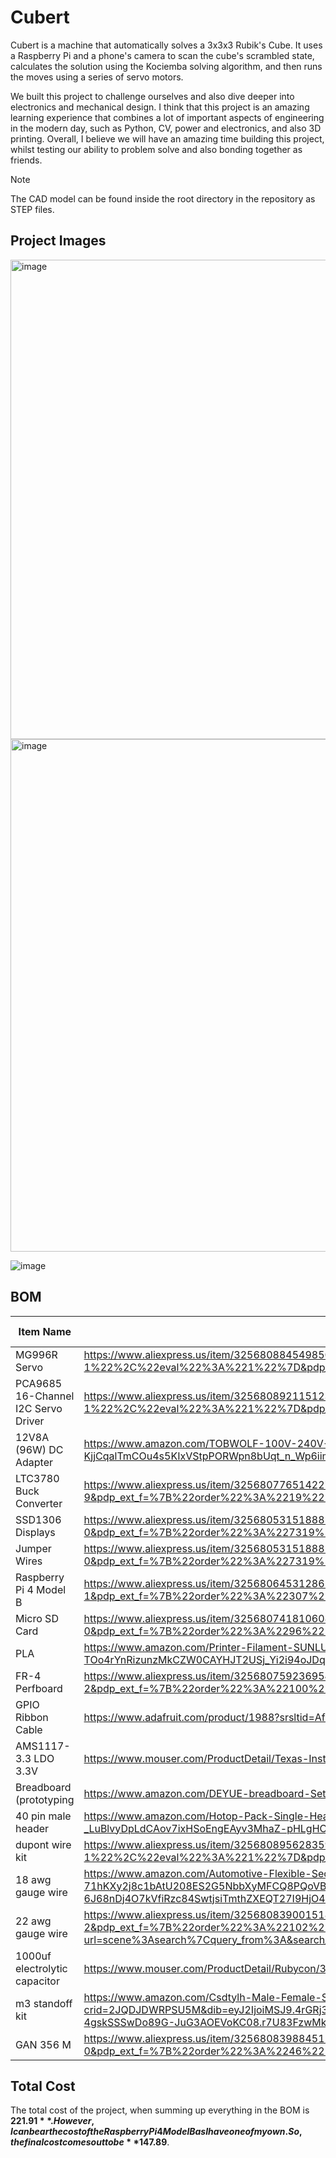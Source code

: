 # Cubert

Cubert is a machine that automatically solves a 3x3x3 Rubik's Cube. It uses a Raspberry Pi and a phone's camera to scan the cube's scrambled state, calculates the solution using the Kociemba solving algorithm, and then runs the moves using a series of servo motors. 

We built this project to challenge ourselves and also dive deeper into electronics and mechanical design. I think that this project is an amazing learning experience that combines a lot of important aspects of engineering in the modern day, such as Python, CV, power and electronics, and also 3D printing. Overall, I believe we will have an amazing time building this project, whilst testing our ability to problem solve and also bonding together as friends.

> [!NOTE]  
> The CAD model can be found inside the root directory in the repository as STEP files.

## Project Images
<img width="767" alt="image" src="https://github.com/user-attachments/assets/3bf44b48-b94a-485b-af59-d8d64e875967" />
<img width="820" alt="image" src="https://github.com/user-attachments/assets/7ea0bedc-5e83-4162-b62c-769e89d8044d" />

![image](https://github.com/user-attachments/assets/7d0ee4e9-de9f-47c2-9111-8b9da86d31e0)


## BOM
|Item Name                          |Item Link                                                                                                                                                                                                                                                                                                                                                                                                                                                                                                                                                                                                                    |Unit Price|Quantity|Vendor    |Covered|Category   |Total Price|
|-----------------------------------|-----------------------------------------------------------------------------------------------------------------------------------------------------------------------------------------------------------------------------------------------------------------------------------------------------------------------------------------------------------------------------------------------------------------------------------------------------------------------------------------------------------------------------------------------------------------------------------------------------------------------------|----------|--------|----------|-------|-----------|-----------|
|MG996R Servo                       |https://www.aliexpress.us/item/3256808845498505.html?spm=a2g0o.productlist.main.1.3572514fb0Zm7h&algo_pvid=6f196c3a-f57e-4100-88f9-1ee06d937906&algo_exp_id=6f196c3a-f57e-4100-88f9-1ee06d937906-0&pdp_ext_f=%7B%22order%22%3A%22-1%22%2C%22eval%22%3A%221%22%7D&pdp_npi=4%40dis%21USD%2169.38%2122.07%21%21%21495.60%21157.65%21%40210337c117484001360523005e587e%2112000047649853212%21sea%21US%210%21ABX&curPageLogUid=erFoSpoI2z5A&utparam-url=scene%3Asearch%7Cquery_from%3A                                                                                                                                            |$22.07    |1       |Aliexpress|       |Electronics|$22.07     |
|PCA9685 16-Channel I2C Servo Driver|https://www.aliexpress.us/item/3256808921151237.html?spm=a2g0o.productlist.main.1.2e112fd3Y3KScJ&algo_pvid=f42c9de8-14b9-42c6-9cf7-552e5a9f33b3&algo_exp_id=f42c9de8-14b9-42c6-9cf7-552e5a9f33b3-0&pdp_ext_f=%7B%22order%22%3A%22-1%22%2C%22eval%22%3A%221%22%7D&pdp_npi=4%40dis%21USD%2120.78%216.62%21%21%21148.44%2147.26%21%402103010e17484002429665744ee2a5%2112000047939745618%21sea%21US%210%21ABX&curPageLogUid=aWyxK9GicUuF&utparam-url=scene%3Asearch%7Cquery_from%3A                                                                                                                                              |$9.57     |1       |Aliexpress|       |Electronics|$9.57      |
|12V8A (96W) DC Adapter             |https://www.amazon.com/TOBWOLF-100V-240V-Transformer-Switching-Converter/dp/B0B1DGBVKB/ref=sr_1_3?dib=eyJ2IjoiMSJ9.YDciezv39u9_9gZSZRqbMD9G1-jYqS4YqdydpMdeUoPNAeRBLu80zX4EpMToeLOeJ1Z2NW6vG8p7IpqpFHkviUJIRbh4uF0WJZvqKjH-KjjCqalTmCOu4s5KIxVStpPORWpn8bUqt_n_Wp6iimg2bQiL0xzwo3QwtY3CLcHTLibpU5s83x15ForxNuCyJiLGMFZWCxeSdtSIx5g18Tgl2mXA1lmRPfigd9QZgKDgPBg.V3SASc7N_9CEWDRDBaScWK8abCEfYpMpE-rmfAoy5uY&dib_tag=se&keywords=12v+8a+power+supply&qid=1749166271&sr=8-3                                                                                                                                                     |$13.49    |1       |Amazon    |       |Electronics|$13.49     |
|LTC3780 Buck Converter             |https://www.aliexpress.us/item/3256807765142271.html?spm=a2g0o.productlist.main.10.4c601Nb61Nb6hZ&algo_pvid=ad746148-4ecd-4510-b660-0274d6e3c25f&algo_exp_id=ad746148-4ecd-4510-b660-0274d6e3c25f-9&pdp_ext_f=%7B%22order%22%3A%2219%22%2C%22eval%22%3A%221%22%7D&pdp_npi=4%40dis%21USD%2127.97%2113.15%21%21%21200.65%2194.31%21%402103244417489028776322278e6048%2112000042999684507%21sea%21US%216378087508%21ABX&curPageLogUid=LYwO0Ea3b5e9&utparam-url=scene%3Asearch%7Cquery_from%3A                                                                                                                                   |$15.93    |1       |Aliexpress|       |Electronics|$15.93     |
|SSD1306 Displays                   |https://www.aliexpress.us/item/3256805315188857.html?spm=a2g0o.productlist.main.1.2e7ekwrQkwrQFM&algo_pvid=9fd2de5e-0433-4b97-8a92-de03fa3c0ba1&algo_exp_id=9fd2de5e-0433-4b97-8a92-de03fa3c0ba1-0&pdp_ext_f=%7B%22order%22%3A%227319%22%2C%22eval%22%3A%221%22%7D&pdp_npi=4%40dis%21USD%211.19%210.99%21%21%211.19%210.99%21%40210312d517489053413195963e4c9b%2112000033328892977%21sea%21US%216378087508%21ABX&curPageLogUid=aoiJyFpXwWBP&utparam-url=scene%3Asearch%7Cquery_from%3A                                                                                                                                       |$0.99     |1       |Aliexpress|       |Electronics|$0.99      |
|Jumper Wires                       |https://www.aliexpress.us/item/3256805315188857.html?spm=a2g0o.productlist.main.1.2e7ekwrQkwrQFM&algo_pvid=9fd2de5e-0433-4b97-8a92-de03fa3c0ba1&algo_exp_id=9fd2de5e-0433-4b97-8a92-de03fa3c0ba1-0&pdp_ext_f=%7B%22order%22%3A%227319%22%2C%22eval%22%3A%221%22%7D&pdp_npi=4%40dis%21USD%211.19%210.99%21%21%211.19%210.99%21%40210312d517489053413195963e4c9b%2112000033328892977%21sea%21US%216378087508%21ABX&curPageLogUid=aoiJyFpXwWBP&utparam-url=scene%3Asearch%7Cquery_from%3A                                                                                                                                       |$0.99     |3       |Aliexpress|       |Electronics|$2.97      |
|Raspberry Pi 4 Model B             |https://www.aliexpress.us/item/3256806453128652.html?spm=a2g0o.productlist.main.2.64330CwU0CwUgW&algo_pvid=622194f5-68bc-4f62-b108-7619ff3694b2&algo_exp_id=622194f5-68bc-4f62-b108-7619ff3694b2-1&pdp_ext_f=%7B%22order%22%3A%22307%22%2C%22eval%22%3A%221%22%7D&pdp_npi=4%40dis%21USD%2183.52%2174.02%21%21%21599.12%21530.97%21%402103244817489054301895301e513d%2112000037896915615%21sea%21US%216378087508%21ABX&curPageLogUid=2Lr7YFy0Jagr&utparam-url=scene%3Asearch%7Cquery_from%3A                                                                                                                                  |$74.02    |1       |Aliexpress|       |Software   |$74.02     |
|Micro SD Card                      |https://www.aliexpress.us/item/3256807418106088.html?spm=a2g0o.productlist.main.1.22cd2344xRJVAo&algo_pvid=78f1dd9c-57ce-482b-90e9-5720f29e5bf4&algo_exp_id=78f1dd9c-57ce-482b-90e9-5720f29e5bf4-0&pdp_ext_f=%7B%22order%22%3A%2296%22%2C%22eval%22%3A%221%22%7D&pdp_npi=4%40dis%21USD%2115.80%210.99%21%21%21113.33%217.09%21%402101c59117489054784474612e6748%2112000041477064141%21sea%21US%216378087508%21ABX&curPageLogUid=w380FPzNSNkc&utparam-url=scene%3Asearch%7Cquery_from%3A                                                                                                                                      |$0.99     |2       |Aliexpress|       |Software   |$1.98      |
|PLA                                |https://www.amazon.com/Printer-Filament-SUNLU-Dimensional-Accuracy/dp/B07XG3RM58/ref=sr_1_3?crid=3O4C3XOC9OV1M&dib=eyJ2IjoiMSJ9.HvmwClEtAr40mTXB1uNq--NKOKo8iRGYJW5pjND0OG1HXqh0KIMdpTAAREwqN7IU9krIeq5FVpoqNwdSuqTO-DrEVkt4evsh4L2Beh-TOo4rYnRizunzMkCZW0CAYHJT2USj_Yi2i94oJDq5hy9eBvsL4zi_uyLQlk0AQYa7bM1JUtaslisNnVInFOPH7dsQcfxTO8xya874UoAUrkbmtq87njIcCzHTkY6n0KhFXpM.LE64HsrISJZRP71OQ3_JQ60UA1YhE2EyKe9rohs6lF0&dib_tag=se&keywords=spool%2Bof%2Bblack%2BPLA&qid=1749124773&sprefix=spool%2Bof%2Bblack%2Bpla%2Caps%2C196&sr=8-3&th=1                                                                                 |$13.99    |1       |Amazon    |       |           |$13.99     |
|FR-4 Perfboard                     |https://www.aliexpress.us/item/3256807592369547.html?spm=a2g0o.productlist.main.3.6a6b57f8XwC0kQ&algo_pvid=74b9d7c9-e80e-49e7-81b9-55d0e272ca3a&algo_exp_id=74b9d7c9-e80e-49e7-81b9-55d0e272ca3a-2&pdp_ext_f=%7B%22order%22%3A%22100%22%2C%22eval%22%3A%221%22%7D&pdp_npi=4%40dis%21USD%215.90%210.99%21%21%2142.11%217.03%21%4021030ea417491671506753233e64e8%2112000042177230164%21sea%21US%216378087508%21ABX&curPageLogUid=u83QVIgd95Er&utparam-url=scene%3Asearch%7Cquery_from%3A                                                                                                                                       |$0.99     |2       |Amazon    |       |Electronics|$1.98      |
|GPIO Ribbon Cable                  |https://www.adafruit.com/product/1988?srsltid=AfmBOopw0o6-PRxXk69fa-PyLFZHPhA7xfmFhpCKWYBd3u95Ml1vz8VJ                                                                                                                                                                                                                                                                                                                                                                                                                                                                                                                       |$2.95     |2       |Adafruit  |       |Electronics|$5.90      |
|AMS1117-3.3 LDO 3.3V               |https://www.mouser.com/ProductDetail/Texas-Instruments/LM1117MPX-3.3-NOPB?qs=X1J7HmVL2ZHRbBIxXi4utg%3D%3D                                                                                                                                                                                                                                                                                                                                                                                                                                                                                                                    |$0.95     |1       |Mouser    |       |Electronics|$0.95      |
|Breadboard (prototyping            |https://www.amazon.com/DEYUE-breadboard-Set-Prototype-Board/dp/B07LFD4LT6?source=ps-sl-shoppingads-lpcontext&ref_=fplfs&psc=1&smid=A5JFCS1U77T7W&gQT=1                                                                                                                                                                                                                                                                                                                                                                                                                                                                       |$6.48     |1       |Amazon    |       |Electronics|$6.48      |
|40 pin male header                 |https://www.amazon.com/Hotop-Pack-Single-Header-Connector/dp/B06XR8CV8P/ref=sr_1_23?crid=215UAA5TTKSJO&dib=eyJ2IjoiMSJ9.5OXtCFC0JIkrUc-_k25gJnbhQVY2bRcSgAWuYOqSSaIfmsU1a-UpCoqUzZURlhwkjDmQtXIG1_rkIi5k_59L3KZVJXtxK-twQcx_JVQDStpVx7QjidIm_2WB7M7NhImPDZrkMKQoHdL8kBrlxFBdRQorkIc8-xUy5UyBRDMUKmSb-_LuBlvyDpLdCAov7ixHSoEngEAyv3MhaZ-pHLgHCBf-JwSKRrovizNyhlCzEpE.9llfqmWNewinWE0an4JHI7oUaMVJzir0sop7XfXbAvQ&dib_tag=se&keywords=40+pin+male+header&qid=1749167324&sprefix=40+pin+male+header%2Caps%2C99&sr=8-23                                                                                                          |$7.59     |1       |Amazon    |       |Electronics|$7.59      |
|dupont wire kit                    |https://www.aliexpress.us/item/3256808956283599.html?spm=a2g0o.productlist.main.2.403e59f9pnIMQE&algo_pvid=c4296e15-d6f9-4a50-96d8-456d70ce9e3c&algo_exp_id=c4296e15-d6f9-4a50-96d8-456d70ce9e3c-1&pdp_ext_f=%7B%22order%22%3A%22-1%22%2C%22eval%22%3A%221%22%7D&pdp_npi=4%40dis%21USD%2111.61%216.97%21%21%2182.91%2149.75%21%402103205217491675926695798e54ba%2112000048069975356%21sea%21US%216378087508%21ABX&curPageLogUid=F1NXol1Gsg3G&utparam-url=scene%3Asearch%7Cquery_from%3A                                                                                                                                      |$6.97     |1       |Aliexpress|       |Electronics|$6.97      |
|18 awg gauge wire                  |https://www.amazon.com/Automotive-Flexible-Security-Stranded-Electrical/dp/B0CKR35SX5/ref=sr_1_4?crid=PGARIYA8VXCC&dib=eyJ2IjoiMSJ9._JjEeUEhHd7_4jo1C4CXVLmz-Ao7FbtiPn6rNe4i4siELb_0h_TiS7WDi6Pm2DNx6pRxe-8mpBRDzHw4_B9L1-XtfACD_bZcIFuFCqRVTcWbWhHRJ5Hfex-71hKXy2j8c1bAtU208ES2G5NbbXyMFCQ8PQoVBRp0rsAn2EibXyjwmfNbtk0DUvaiLbpAwxYEuh9Dn59XPVwPy9dFsf_p9o0dkNyPERz-kiVJHZ-6J68nDj4O7kVfiRzc84SwtjsiTmthZXEQT27I9HjO4xV8_Y0hjD2wfE2dYXWE_AUsKc8.FUIGfO8EAglCdHaEgKSzkeT8Fa4P2aEKP3EVAn8w710&dib_tag=se&keywords=18%2Bawg%2Bwire&qid=1749167732&s=industrial&sprefix=18%2Bawg%2Bwir%2Cindustrial%2C71&sr=1-4&th=1             |$6.99     |1       |Amazon    |       |Electronics|$6.99      |
|22 awg gauge wire                  |https://www.aliexpress.us/item/3256808390015187.html?spm=a2g0o.productlist.main.3.768c5610knreIj&aem_p4p_detail=202506051654472331688228589400000558436&algo_pvid=9c478658-ddf7-4f15-982a-5b7972a747a3&algo_exp_id=9c478658-ddf7-4f15-982a-5b7972a747a3-2&pdp_ext_f=%7B%22order%22%3A%22102%22%2C%22eval%22%3A%221%22%7D&pdp_npi=4%40dis%21USD%210.79%210.55%21%21%210.79%210.55%21%402103146f17491676871254943e5df5%2112000045796227365%21sea%21US%216378087508%21ABX&curPageLogUid=UDt62pUenFrt&utparam-url=scene%3Asearch%7Cquery_from%3A&search_p4p_id=202506051654472331688228589400000558436_3                         |$3.64     |1       |Aliexpress|       |Electronics|$3.64      |
|1000uf electrolytic capacitor      |https://www.mouser.com/ProductDetail/Rubycon/35ZLR1000MEFC12.5X20?qs=iLKYxzqNS74Eu5GjfP8u0A%3D%3D                                                                                                                                                                                                                                                                                                                                                                                                                                                                                                                            |$2.01     |1       |Mouser    |       |Electronics|$2.01      |
|m3 standoff kit                    |https://www.amazon.com/Csdtylh-Male-Female-Standoff-Stainless-Assortment/dp/B06Y5TJXY1/ref=sr_1_3?crid=2JQDJDWRPSU5M&dib=eyJ2IjoiMSJ9.4rGRj3Rhs7qbv27W1Pwo9J6tST_VRd0IPeHekABzsNH3C4sQDM0HjgCe0R1zxFJIg09OykzOLwgZJZ7OHwCt3tE0ZOVFom2kQgVL2x9bQS62RH4EMrW0L7dDug9G0m47lF0n1SoeYt2j1DUKo440uhcENu1529R_ISPYqiSmEXn3IrbrZcPzsicTyKFGA3Gf1nVGHMSx0HSwC05nXdpPQ44uBmTdHPD7dp8OM2ousTVAQMfxsmWZ6SMBC3CxxLNMyQfdd6C380lukc7-4gskSSSwDo89G-JuG3AOEVoKC08.r7U83FzwMkIAph4gpI82nKWQCkQ2zbDEWmcNwcJUVjI&dib_tag=se&keywords=m3%2Bstandoff%2Bkit&qid=1749169941&s=industrial&sprefix=m3%2Bstandoff%2Bkiot%2Cindustrial%2C106&sr=1-3&th=1|$14.98    |1       |Amazon    |       |Mechanical |$14.98     |
|GAN 356 M                          |https://www.aliexpress.us/item/3256808398845129.html?spm=a2g0o.productlist.main.1.61153eb3Caqd6D&algo_pvid=1154e43a-0aee-4aea-afea-42a54c3bd698&algo_exp_id=1154e43a-0aee-4aea-afea-42a54c3bd698-0&pdp_ext_f=%7B%22order%22%3A%2246%22%2C%22eval%22%3A%221%22%7D&pdp_npi=4%40dis%21USD%2124.18%212.57%21%21%21172.72%2118.38%21%402101ec1f17491700896431451ece64%2112000045839345092%21sea%21US%216378087508%21ABX&curPageLogUid=KbRNxsdZ5Nqe&utparam-url=scene%3Asearch%7Cquery_from%3A                                                                                                                                     |$9.41     |1       |Aliexpress|       |Cube       |$9.41      |

## Total Cost
The total cost of the project, when summing up everything in the BOM is **$221.91**. However, I can bear the cost of the Raspberry Pi 4 Model B as I have one of my own. So, the final cost comes out to be **$147.89**.
